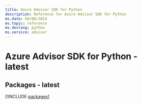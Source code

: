```yaml
---
title: Azure Advisor SDK for Python
description: Reference for Azure Advisor SDK for Python
ms.date: 04/08/2024
ms.topic: reference
ms.devlang: python
ms.service: advisor
---
```

# Azure Advisor SDK for Python - latest
## Packages - latest
[!INCLUDE [packages](advisor-index.md)]